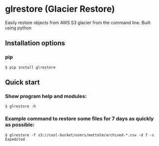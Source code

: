 # glrestore (Glacier Restore)

Easily restore objects from AWS S3 glacier from the command line. Built using python

## Installation options

### pip
```
$ pip install glrestore
```

## Quick start

### Show program help and modules:
```
$ glrestore -h
```

### Example command to restore some files for 7 days as quickly as possible:
```
$ glrestore -f s3://cool-bucket/users/mattolm/archived-*.csv -d 7 -s Expedited
```
